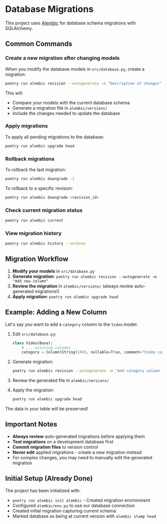 # Database Migrations

This project uses [Alembic](https://alembic.sqlalchemy.org/) for database schema migrations with SQLAlchemy.

## Common Commands

### Create a new migration after changing models

When you modify the database models in `src/database.py`, create a migration:

```bash
poetry run alembic revision --autogenerate -m "Description of changes"
```

This will:
- Compare your models with the current database schema
- Generate a migration file in `alembic/versions/`
- Include the changes needed to update the database

### Apply migrations

To apply all pending migrations to the database:

```bash
poetry run alembic upgrade head
```

### Rollback migrations

To rollback the last migration:

```bash
poetry run alembic downgrade -1
```

To rollback to a specific revision:

```bash
poetry run alembic downgrade <revision_id>
```

### Check current migration status

```bash
poetry run alembic current
```

### View migration history

```bash
poetry run alembic history --verbose
```

## Migration Workflow

1. **Modify your models** in `src/database.py`
2. **Generate migration**: `poetry run alembic revision --autogenerate -m "Add new column"`
3. **Review the migration** in `alembic/versions/` (always review auto-generated migrations!)
4. **Apply migration**: `poetry run alembic upgrade head`

## Example: Adding a New Column

Let's say you want to add a `category` column to the `Video` model:

1. Edit `src/database.py`:
   ```python
   class Video(Base):
       # ... existing columns ...
       category = Column(String(100), nullable=True, comment="Video category")
   ```

2. Generate migration:
   ```bash
   poetry run alembic revision --autogenerate -m "Add category column to videos table"
   ```

3. Review the generated file in `alembic/versions/`

4. Apply the migration:
   ```bash
   poetry run alembic upgrade head
   ```

The data in your table will be preserved!

## Important Notes

- **Always review** auto-generated migrations before applying them
- **Test migrations** on a development database first
- **Commit migration files** to version control
- **Never edit** applied migrations - create a new migration instead
- For complex changes, you may need to manually edit the generated migration

## Initial Setup (Already Done)

The project has been initialized with:
- `poetry run alembic init alembic` - Created migration environment
- Configured `alembic/env.py` to use our database connection
- Created initial migration capturing current schema
- Marked database as being at current version with `alembic stamp head`
